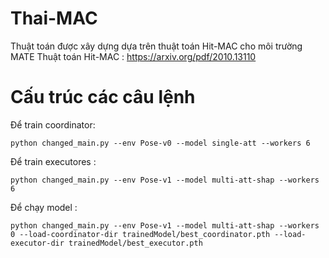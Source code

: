 # Thai-MAC
Thuật toán được xây dựng dựa trên thuật toán Hit-MAC cho môi trường MATE
Thuật toán Hit-MAC : https://arxiv.org/pdf/2010.13110

# Cấu trúc các câu lệnh
Để train coordinator: 
```
python changed_main.py --env Pose-v0 --model single-att --workers 6
```

Để train executores : 
```
python changed_main.py --env Pose-v1 --model multi-att-shap --workers 6
```

Để chạy model : 
```
python changed_main.py --env Pose-v1 --model multi-att-shap --workers 0 --load-coordinator-dir trainedModel/best_coordinator.pth --load-executor-dir trainedModel/best_executor.pth
```
